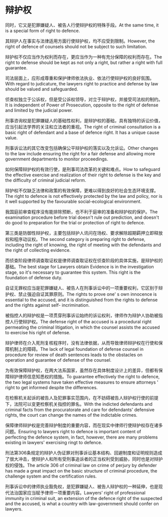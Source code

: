 # 辩护权

<p><span class="chinese">同时，它又是犯罪嫌疑人、被告人行使辩护权的特殊手段。</span><span class="english">At the same time, it is a special form of right to defence.</span></p>

<p><span class="chinese">其辩护人在事实与法律适用方面行使辩护权，均不应受到限制。</span><span class="english">However, the right of defence of counsels should not be subject to such limitation.</span></p>

<p><span class="chinese">辩护权不仅应当作为权利而存在，更应当作为一种有充分保障的权利而存在。</span><span class="english">The right to defense should be kept as not only a right, but rather a right with full guarantee.</span></p>

<p><span class="chinese">司法层面上，应形成尊重和保护律师依法执业、依法行使辩护权的良好氛围。</span><span class="english">With regard to judicature, the lawyers right to practice and defense by law should be valued and safeguarded.</span></p>

<p><span class="chinese">侦查权独立于公诉权，但是受公诉权领导，对立于辩护权，并接受司法权的制约。</span><span class="english">It is independent of Power of Prosecution, opposite to the right of defense and limited by the judicial power.</span></p>

<p><span class="chinese">刑事咨询权是犯罪嫌疑人的基础性权利，是辩护权的基础，具有独特的诉讼价值，应当引起法学界的关注和立法者的重视。</span><span class="english">The right of criminal consultation is a basic right of defendant and a base of defence right. It has a unique cause value.</span></p>

<p><span class="chinese">刑事诉讼法的其它改变包括确保公平辩护权的落实以及允诉讼。</span><span class="english">Other changes to the law include ensuring the right for a fair defense and allowing more government departments to monitor proceedings.</span></p>

<p><span class="chinese">如何保障辩护权的有效行使，是刑事司法改革的关键和难点。</span><span class="english">How to safeguard the effective exercise and realization of their right to defense is the key and the difficulty of criminal judicial reform.</span></p>

<p><span class="chinese">辩护权不仅缺乏法律和政策的有效保障，更难以得到良好的社会生态环境支撑。</span><span class="english">The right to defence is not effectively protected by the law and policy, nor is it well supported by the favourable social-ecological environment.</span></p>

<p><span class="chinese">我国庭前审查程序没有能排除预断，也不利于庭审的准备和辩护权的保护。</span><span class="english">The examination procedure before trial doesn't rule out prediction, and doesn't do good to preparation for the trial or protection of right to defence.</span></p>

<p><span class="chinese">第三类是防御性辩护权，主要包括辩护人讯问在场权、要求解除超期羁押立即释放权和程序动议权。</span><span class="english">The second category is preparing right to defense, including the right of knowing, the right of meeting with the defendants and the right of collecting evidence.</span></p>

<p><span class="chinese">而侦查阶段律师调查取证权是律师调查取证权在侦查阶段的具体实施，是辩护权的基础。</span><span class="english">The best stage for Lawyers obtain Evidence is in the investigation stage, so it's necessary to guarantee this system. This right is the foundation of defense duty.</span></p>

<p><span class="chinese">自证无罪权应当是犯罪嫌疑人、被告人在刑事诉讼中的一项重要权利，它区别于辩护权、禁止强迫自证其罪原则。</span><span class="english">The rights to prove one' s own innocence is essential to the accused, and it is distinguished from the rights to defense and the rights against self- incrimination.</span></p>

<p><span class="chinese">被指控人的辩护权是一项贯穿刑事诉讼始终的诉讼权利，律师作为辩护人协助被指控人行使辩护权。</span><span class="english">The defense right of the accused is a procedural right permeating the criminal litigation, in which the counsel assists the accused to exercise his right of defense.</span></p>

<p><span class="chinese">辩护律师在介入死刑复核程序时，没有法律依据，从而导致律师辩护权在行使和保障机制上的障碍。</span><span class="english">The lack of legal foundation of defense counsel in procedure for review of death sentences leads to the obstacles on operation and guarantee of defense of the counsel.</span></p>

<p><span class="chinese">为有效保障辩护权，在两大法系国家，虽然存在具体制度设计上的差异，但都有保障辩护律师信息知悉权的措施。</span><span class="english">To guarantee effectively the right to defence, the two legal systems have taken effective measures to ensure attorneys ' right to get informed despite the differences.</span></p>

<p><span class="chinese">在检察机关起诉的被告人及犯罪事实范围内，在不妨碍被告人辩护权行使的前提下，法院可以变更检察机关指控的罪名。</span><span class="english">With the indicted defendants and criminal facts from the procuratorate and care for defendants' defensive rights, the court can change the names of the indictable crimes.</span></p>

<p><span class="chinese">保障律师辩护权是完善辩护制度的重要内容，而在现实中律师行使辩护权存在诸多问题。</span><span class="english">Ensuring to lawyers right to defence is important content of perfecting the defence system, in fact, however, there are many problems existing in lawyers' exercising ringt to defence.</span></p>

<p><span class="chinese">刑法第306条规定的辩护人伪证罪对刑事诉讼基本结构、回避制度和证明规则造成了很大冲击，使辩护人和所有受刑事追诉者的正当权利受到威胁，同时也是对辩护权的侵蚀。</span><span class="english">The article 306 of criminal law on crime of perjury by defender has made a great impact on the basic structure of criminal procedure, the challenge system and the certification rules.</span></p>

<p><span class="chinese">刑事诉讼中的律师执业豁免权，是犯罪嫌疑人、被告人辩护权的一种延伸，也是现代法治国家应当赋予律师一项重要内容。</span><span class="english">Lawyers' right of professional immunity in criminal suit, an extension of the defence right of the suspected and the accused, is what a country with law-government should confer on lawyers.</span></p>

